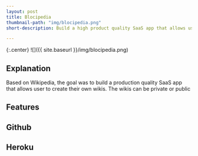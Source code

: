 ```yaml
---
layout: post
title: Blocipedia
thumbnail-path: "img/blocipedia.png"
short-description: Build a high product quality SaaS app that allows users to create their own wikis.

---
```


{:.center}
![]({{ site.baseurl }}/img/blocipedia.png)

## Explanation

Based on Wikipedia, the goal was to build a production quality SaaS app that allows user to create their own wikis. The wikis can be private or public

## Features

## Github


## Heroku
